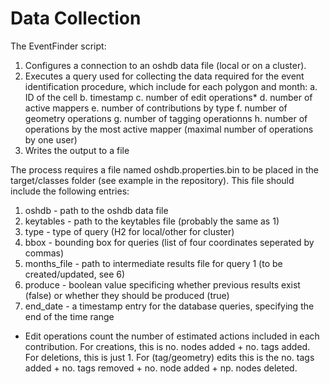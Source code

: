 # Data Collection

The EventFinder script: 
1. Configures a connection to an oshdb data file (local or on a cluster).
2. Executes a query used for collecting the data required for the event identification procedure, which include for each polygon and month:
    a. ID of the cell
    b. timestamp
    c. number of edit operations*
    d. number of active mappers
    e. number of contributions by type
    f. number of geometry operations
    g. number of tagging operationns
    h. number of operations by the most active mapper (maximal number of operations by one user)
3. Writes the output to a file

The process requires a file named oshdb.properties.bin to be placed in the target/classes folder (see example in the repository).
This file should include the following entries:
1. oshdb - path to the oshdb data file
2. keytables - path to the keytables file (probably the same as 1)
3. type - type of query (H2 for local/other for cluster)
4. bbox - bounding box for queries (list of four coordinates seperated by commas)
5. months_file - path to intermediate results file for query 1 (to be created/updated, see 6)
6. produce - boolean value specificing whether previous results exist (false) or whether they should be produced (true)
7. end_date - a timestamp entry for the database queries, specifying the end of the time range

* Edit operations count the number of estimated actions included in each contribution. For creations, this is no. nodes added + no. tags added. For deletions, this is just 1. For (tag/geometry) edits this is the no. tags added + no. tags removed + no. node added + np. nodes deleted. 

